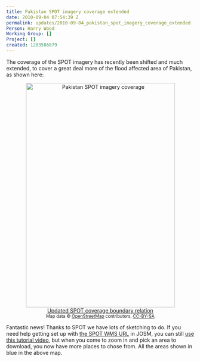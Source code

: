 ```yaml
---
title: Pakistan SPOT imagery coverage extended
date: 2010-09-04 07:54:39 Z
permalink: updates/2010-09-04_pakistan_spot_imagery_coverage_extended
Person: Harry Wood
Working Group: []
Project: []
created: 1283586879
---
```


<p>The coverage of the SPOT imagery has recently been shifted and much extended, to cover a great deal more of the flood affected area of Pakistan, as shown here:</p><p style="text-align: center;"><a href="http://www.openstreetmap.org/?relation=1136222"><img class="alignnone size-full wp-image-52" title="Pakistan-SPOT-coverage" src="http://hot.openstreetmap.org/weblog/wp-content/uploads/2010/09/Pakistan-SPOT-coverage.png" alt="Pakistan SPOT imagery coverage" width="399" border="0" height="602"></a> <br><a href="http://www.openstreetmap.org/?relation=1136222">Updated SPOT coverage boundary relation</a> <br><small>Map data © <a href="http://www.openstreetmap.org/">OpenStreetMap</a> contributors, <a href="http://creativecommons.org/licenses/by-sa/2.0/">CC-BY-SA</a></small></p><p>Fantastic news! Thanks to SPOT we have lots of sketching to do. If you need help getting set up with <a title="WMS details on the wiki" href="http://wiki.openstreetmap.org/wiki/2010_07_Pakistan_Floods/Imagery_and_data_sources#SPOT">the SPOT WMS URL</a> in JOSM, you can still <a href="http://www.youtube.com/watch?v=g3_KJDD8bpE">use this tutorial video</a>, but when you come to zoom in and pick an area to download, you now have more places to chose from. All the areas shown in blue in the above map.</p>
